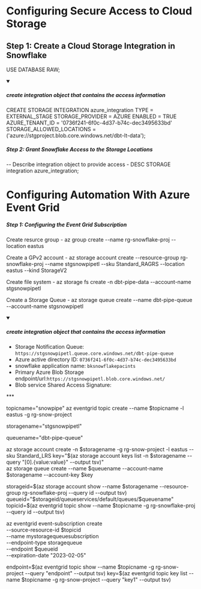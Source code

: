 # Configuring Secure Access to Cloud Storage

## Step 1: Create a Cloud Storage Integration in Snowflake
USE DATABASE RAW;
<details open>
<summary><h5>create integration object that contains the access information</h5></summary>

CREATE STORAGE INTEGRATION azure_integration
  TYPE = EXTERNAL_STAGE
  STORAGE_PROVIDER = AZURE
  ENABLED = TRUE
  AZURE_TENANT_ID = '0736f241-6f0c-4d37-b74c-dec3495633bd'
  STORAGE_ALLOWED_LOCATIONS = ('azure://stgproject.blob.core.windows.net/dbt-lt-data');
</details>

##### Step 2: Grant Snowflake Access to the Storage Locations
-- Describe integration object to provide access
    - DESC STORAGE integration azure_integration;

# Configuring Automation With Azure Event Grid

##### Step 1: Configuring the Event Grid Subscription

<bold> Create resurce group</bold>
    - az group create --name rg-snowflake-proj --location eastus

<bold> Create a GPv2 account</bold>
    - az storage account create --resource-group rg-snowflake-proj --name stgsnowpipetl --sku Standard_RAGRS --location eastus  --kind StorageV2

<bold> Create file system</bold>
    - az storage fs create -n dbt-pipe-data --account-name stgsnowpipetl

<bold> Create a Storage Queue</bold>
    - az storage queue create --name dbt-pipe-queue --account-name stgsnowpipetl 

<details open>
<summary><h5>create integration object that contains the access information</h5></summary>

* Storage Notification Queue: `https://stgsnowpipetl.queue.core.windows.net/dbt-pipe-queue`
* Azure active directory ID: `0736f241-6f0c-4d37-b74c-dec3495633bd`
* snowflake application name: `bksnowflakepacints`
* Primary Azure Blob Storage endpoint/url:`https://stgsnowpipetl.blob.core.windows.net/`
* Blob service Shared Access Signature:
</details>
***

topicname="snowpipe"
az eventgrid topic create --name $topicname -l eastus -g rg-snow-project

storagename="stgsnowpipetl"

queuename="dbt-pipe-queue"

az storage account create -n $storagename -g rg-snow-project -l eastus --sku Standard_LRS
key="$(az storage account keys list -n $storagename --query "[0].{value:value}" --output tsv)"    
az storage queue create --name $queuename --account-name $storagename --account-key $key


storageid=$(az storage account show --name $storagename --resource-group rg-snowflake-proj --query id --output tsv)
queueid="$storageid/queueservices/default/queues/$queuename"
topicid=$(az eventgrid topic show --name $topicname -g rg-snowflake-proj --query id --output tsv)

az eventgrid event-subscription create \
  --source-resource-id $topicid \
  --name mystoragequeuesubscription \
  --endpoint-type storagequeue \
  --endpoint $queueid \
  --expiration-date "2023-02-05"

endpoint=$(az eventgrid topic show --name $topicname -g rg-snow-project --query "endpoint" --output tsv)
key=$(az eventgrid topic key list --name $topicname -g rg-snow-project --query "key1" --output tsv)


